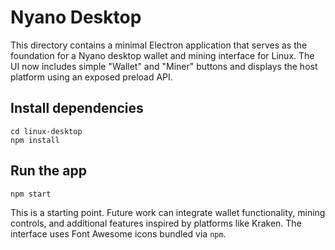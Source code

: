 # Nyano Desktop

This directory contains a minimal Electron application that serves as the foundation for a Nyano desktop wallet and mining interface for Linux. The UI now includes simple "Wallet" and "Miner" buttons and displays the host platform using an exposed preload API.

## Install dependencies

```
cd linux-desktop
npm install
```

## Run the app

```
npm start
```

This is a starting point. Future work can integrate wallet functionality, mining controls, and additional features inspired by platforms like Kraken. The interface uses Font Awesome icons bundled via `npm`.
